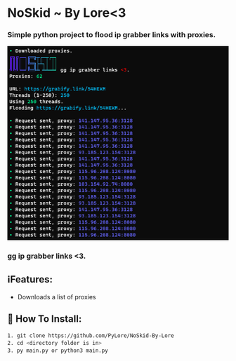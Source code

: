 # NoSkid ~ By Lore<3

### Simple python project to flood ip grabber links with proxies.

![Screenshot](Screenshot.png)
### gg ip grabber links <3.

## ℹ️Features:
* Downloads a list of proxies

## 🔌 How To Install:
```bash
1. git clone https://github.com/PyLore/NoSkid-By-Lore
2. cd <directory folder is in>
3. py main.py or python3 main.py
```
